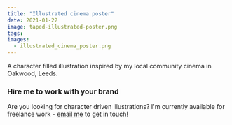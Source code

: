 ```yaml
---
title: "Illustrated cinema poster"
date: 2021-01-22
image: taped-illustrated-poster.png
tags:
images:
  - illustrated_cinema_poster.png
---
```


A character filled illustration inspired by my local community cinema in Oakwood, Leeds.

### Hire me to work with your brand
Are you looking for character driven illustrations? I'm currently available for freelance work - [email me](mailto:vicky@vickyhughes.co.uk) to get in touch!
